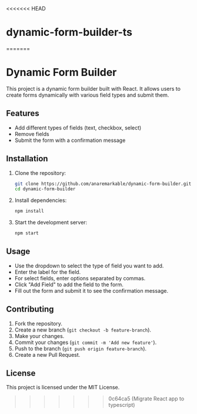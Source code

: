 <<<<<<< HEAD
# dynamic-form-builder-ts
=======
# Dynamic Form Builder

This project is a dynamic form builder built with React. It allows users to create forms dynamically with various field types and submit them. 

## Features

- Add different types of fields (text, checkbox, select)
- Remove fields
- Submit the form with a confirmation message

## Installation

1. Clone the repository:
    ```bash
    git clone https://github.com/anaremarkable/dynamic-form-builder.git
    cd dynamic-form-builder
    ```

2. Install dependencies:
    ```bash
    npm install
    ```

3. Start the development server:
    ```bash
    npm start
    ```

## Usage

- Use the dropdown to select the type of field you want to add.
- Enter the label for the field.
- For select fields, enter options separated by commas.
- Click "Add Field" to add the field to the form.
- Fill out the form and submit it to see the confirmation message.

## Contributing

1. Fork the repository.
2. Create a new branch (`git checkout -b feature-branch`).
3. Make your changes.
4. Commit your changes (`git commit -m 'Add new feature'`).
5. Push to the branch (`git push origin feature-branch`).
6. Create a new Pull Request.

## License

This project is licensed under the MIT License.
>>>>>>> 0c64ca5 (Migrate React app to typescript)
